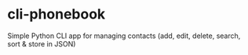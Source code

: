 # cli-phonebook
Simple Python CLI app for managing contacts (add, edit, delete, search, sort &amp; store in JSON)
